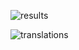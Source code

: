 ![results](https://github.com/user-attachments/assets/5f79fefd-6a4f-4188-99c2-d0c2bca498fa)

![translations](https://github.com/user-attachments/assets/8a50f579-f144-43c2-a3e0-963b29a4f5b1)
